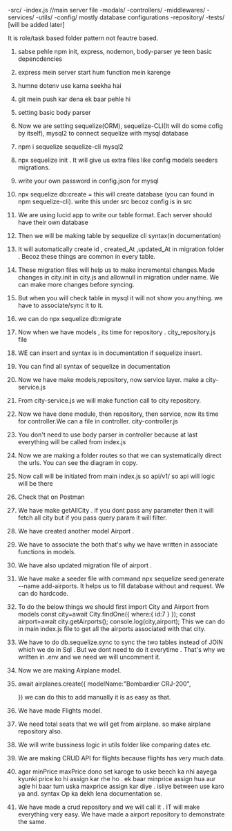  -src/
    -index.js //main server file
    -modals/
    -controllers/
    -middlewares/
    -services/
    -utils/
    -config/            mostly database configurations
    -repository/
 -tests/  [will be added later]

 It is role/task based folder pattern not feautre based.



1) sabse pehle npm init, express, nodemon, body-parser ye teen basic depencdencies
2) express mein server start hum function mein karenge 
3) humne dotenv use karna seekha hai  
4) git mein push kar dena ek baar pehle hi
5) setting basic body parser 
6) Now we are setting sequelize(ORM), sequelize-CLI(It will do some cofig by itself), mysql2 to connect sequelize with mysql database
7) npm i sequelize sequelize-cli mysql2
8) npx sequelize init . It will give us extra files like config models seeders migrations.
9) write your own password in config.json for mysql
10) npx sequelize db:create = this will create database (you can found in npm sequelize-cli). write this under src becoz config is in src
11) We are using lucid  app to write our table format. Each server should have their own database
12) Then we will be making table by sequelize cli syntax(in documentation)
13) It will automatically create id , created_At ,updated_At in migration folder . Becoz these things are common in every table.
14) These migration files will help us to make incremental changes.Made changes in city.init in city.js and allownull in migration under name. We can make more changes before syncing.
15) But when you will check table in mysql it will not show you anything. we have to associate/sync it to it.
16) we can do npx sequelize db:migrate
17) Now when we have models , its time for repository . city_repository.js file 
18) WE can insert and syntax is in documentation if sequelize insert.
19) You can find all syntax of sequelize in documentation
20) Now we have make models,repository, now service layer. make a city-service.js
21) From city-service.js we will make function call to city repository.
22) Now we have done module, then repository, then service, now its time for controller.We can a file in controller. city-controller.js
23) You don't need to use body parser in controller because at last everything will be called from index.js
24) Now we are making a folder routes so that we can systematically direct the urls. You can see the diagram in copy.
25) Now call will be initiated from main index.js so api/v1/ so api will logic will be there
26) Check that on Postman
27) We have make getAllCity . if you dont pass any parameter then it will fetch all city but if you pass query param it will filter.
28) We have created another model Airport . 
29) We have to associate the both that's why we have written in associate functions in models.
30) We have also updated migration file of airport .
31) We have make a seeder file with command npx sequelize seed:generate --name add-airports. It helps us to fill database without and request. We can do hardcode.
32) To do the below things we should first import City and Airport from models
const city=await City.findOne({
      where:{
        id:7
      }
    });
    const airport=await city.getAirports();
    console.log(city,airport);         This we can do in main index.js file to get all the airports associated with that city.

33) We have to do db.sequelize.sync to sync the two tables instead of JOIN which we do in Sql . But we dont need to do it everytime . That's why we written in .env and we need we will uncomment it.
34) Now we are making Airplane model.
35) await airplanes.create({
      modelName:"Bombardier CRJ-200",

    }) we can do this to add manually it is as easy as that.
36) We have made Flights model.
37) We need total seats that we will get from airplane. so make airplane repository also.
38) We will write bussiness logic in utils folder like comparing dates etc.
39) We are making CRUD API for flights because flights has very much data.
40) agar minPrice maxPrice dono set karoge to uske beech ka nhi aayega kyunki price ko hi assign kar rhe ho .
ek baar minprice assign hua aur agle hi baar tum uska maxprice assign kar diye . isliye between use karo ya and. syntax Op ka dekh lena documentation se.
41) We have made a crud repository and we will call it . IT will make everything very easy. We have made a airport repository to demonstrate the same.